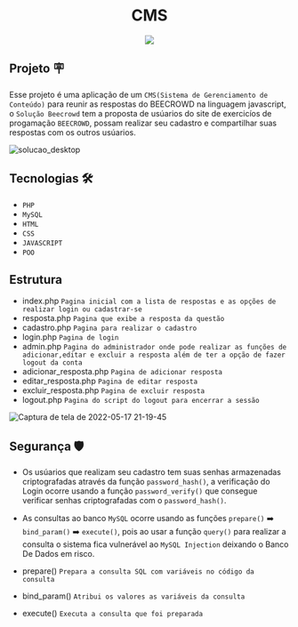 <h1 align="center">CMS</h1>
<p align="center">
  <img src="http://img.shields.io/static/v1?label=STATUS&message=EM%20DESENVOLVIMENTO&color=GREEN&style=for-the-badge"/>
</p>

## Projeto 🪧
Esse projeto é uma aplicação de um ``CMS(Sistema de Gerenciamento de Conteúdo)`` para reunir as respostas do BEECROWD na linguagem javascript, o ``Solução Beecrowd`` tem
a proposta de usúarios do site de exercicíos de progamação ``BEECROWD``, possam realizar seu cadastro e compartilhar suas respostas com os outros usúarios.

![solucao_desktop](https://user-images.githubusercontent.com/84748999/168932975-eae2b0df-3312-47d0-a220-fcb3ecff7602.jpeg)

## Tecnologias 🛠️

- ``PHP``
- ``MySQL``
- ``HTML``
- ``CSS``
- ``JAVASCRIPT``
- ``POO``

## Estrutura
- index.php ``Pagina inicial com a lista de respostas e as opções de realizar login ou cadastrar-se``
- resposta.php ``Pagina que exibe a resposta da questão``
- cadastro.php ``Pagina para realizar o cadastro``
- login.php ``Pagina de login``
- admin.php ``Pagina do administrador onde pode realizar as funções de adicionar,editar e excluir a resposta além de ter a opção de fazer logout da conta``
- adicionar_resposta.php ``Pagina de adicionar resposta``
- editar_resposta.php ``Pagina de editar resposta``
- excluir_resposta.php ``Pagina de excluir resposta``
- logout.php ``Pagina do script do logout para encerrar a sessão``

![Captura de tela de 2022-05-17 21-19-45](https://user-images.githubusercontent.com/84748999/168932924-0f36634b-fda7-462b-b86d-0813320a2b74.png)


## Segurança 🛡️
- Os usúarios que realizam seu cadastro tem suas senhas armazenadas criptografadas através da função ``password_hash()``, a verificação do Login ocorre usando
a função ``password_verify()`` que consegue verificar senhas criptografadas com o ``password_hash()``.
- As consultas ao banco ``MySQL`` ocorre usando as funções ``prepare()`` ➡️ ``bind_param()`` ➡️ ``execute()``, pois ao usar a função ``query()`` para realizar a consulta
o sistema fica vulnerável ao ``MySQL Injection`` deixando o Banco De Dados em risco.

- prepare() ``Prepara a consulta SQL com variáveis no código da consulta``
- bind_param() ``Atribui os valores as variáveis da consulta``
- execute() ``Executa a consulta que foi preparada`` 
